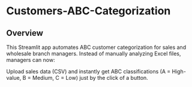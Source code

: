 # Customers-ABC-Categorization

## Overview
This Streamlit app automates ABC customer categorization for sales and wholesale branch managers. 
Instead of manually analyzing Excel files, managers can now:

Upload sales data (CSV) and instantly get ABC classifications (A = High-value, B = Medium, C = Low) just by the click of a button.
